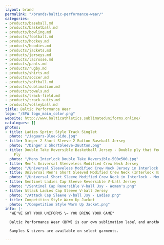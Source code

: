 ```yaml
---
layout: brand
permalink: "/brands/baltic-performance-wear/"
categories:
- products/baseball.md
- products/basketball.md
- products/bowling.md
- products/football.md
- products/hockey.md
- products/hoodies.md
- products/jackets.md
- products/jerseys.md
- products/lacrosse.md
- products/pants.md
- products/rugby.md
- products/shirts.md
- products/soccer.md
- products/softball.md
- products/sublimation.md
- products/towels.md
- products/track-field.md
- products/track-suits.md
- products/volleyball.md
title: Baltic Performance Wear
logo: "/BPW logo_main_color.png"
website: http://www.balticathletics.sublimateduniforms.online/
catalogues: []
photos:
- title: Ladies Sprint Style Track Singlet
  photo: "/Jaguars-Blue-Side.jpg"
- title: Dinger 2 Short Sleeve 2 Button Baseball Jersey
  photo: "/Dinger 2 ShortSleeve-2Button.png"
- title: Double Take Reversible Basketball Jersey - Double ply that feels like Single
    Ply
  photo: "/Mens Interlock Double Take Reversible-500x500.jpg"
- title: Men's Universal Sleeveless Modified Crew Neck Jersey
  photo: "/Universal Sleeveless Modified Crew Neck Jersey in Interlock - Men's.png"
- title: Universal Men's Short Sleeved Modified Crew Neck (Interlock material)
  photo: "/Universal Short Sleeve Modified Crew Neck in Interlock - Men's.png"
- title: Sentinel Ladies Cap Sleeve Reversible V-ball Jersey
  photo: "/Sentinel Cap Reversible V-ball Jsy - Women's.png"
- title: Attack Ladies Cap Sleeve V-ball Jersey
  photo: "/Attack Cap Sleeve V-ball Jsy - Ladies.png"
- title: Competition Style Warm Up Jacket
  photo: "/Competition Style Warm Up Jacket.png"
info: |-
  "WE'VE GOT YOUR UNIFORMS \~ YOU BRING YOUR GAME"

  Baltic Performance Wear (BPW) is our own sublimation label and another great option that we offer in sublimated clothing.

  Samples & sizers are available on select garments.

---
```

